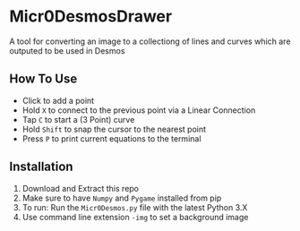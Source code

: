 # Micr0DesmosDrawer

A tool for converting an image to a collectiong of lines and curves which are outputed to be used in Desmos

## How To Use
- Click to add a point
- Hold `X` to connect to the previous point via a Linear Connection
- Tap `C` to start a (3 Point) curve
- Hold `Shift` to snap the cursor to the nearest point
- Press `P` to print current equations to the terminal 

## Installation
1. Download and Extract this repo
2. Make sure to have `Numpy` and `Pygame` installed from pip
3. To run: Run the `Micr0Desmos.py` file with the latest Python 3.X
4. Use command line extension `-img` to set a background image
